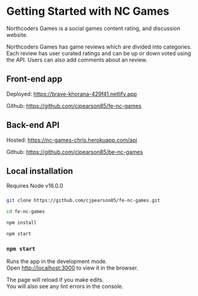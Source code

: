 # Getting Started with NC Games

Northcoders Games is a social games content rating, and discussion website.

Northcoders Games has game reviews which are divided into categories. Each review has user curated ratings and can be up or down voted using the API. Users can also add comments about an review.

## Front-end app

Deployed: https://brave-khorana-429f41.netlify.app

Github: https://github.com/cjpearson85/fe-nc-games

## Back-end API

Hosted: https://nc-games-chris.herokuapp.com/api

Github: https://github.com/cjpearson85/be-nc-games

## Local installation

Requires Node v16.0.0

###

```bash
git clone https://github.com/cjpearson85/fe-nc-games.git
```

```bash
cd fe-nc-games
```

```bash
npm install
```

```bash
npm start
```

### `npm start`

Runs the app in the development mode.\
Open [http://localhost:3000](http://localhost:3000) to view it in the browser.

The page will reload if you make edits.\
You will also see any lint errors in the console.
